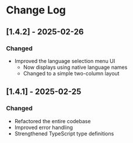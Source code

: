 # Change Log

## [1.4.2] - 2025-02-26

### Changed
- Improved the language selection menu UI
  - Now displays using native language names
  - Changed to a simple two-column layout

## [1.4.1] - 2025-02-25

### Changed
- Refactored the entire codebase
- Improved error handling
- Strengthened TypeScript type definitions